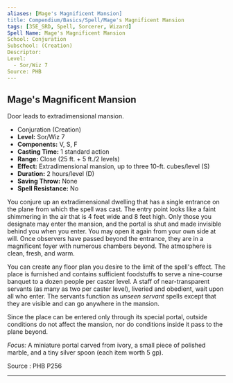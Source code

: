 ```yaml
---
aliases: [Mage's Magnificent Mansion]
title: Compendium/Basics/Spell/Mage's Magnificent Mansion
tags: [35E_SRD, Spell, Sorcerer, Wizard]
Spell Name: Mage's Magnificent Mansion
School: Conjuration
Subschool: (Creation)
Descriptor: 
Level:
  - Sor/Wiz 7
Source: PHB
---
```



## Mage's Magnificent Mansion

Door leads to extradimensional mansion.

*   Conjuration (Creation)
*   **Level:** Sor/Wiz 7
*   **Components:** V, S, F
*   **Casting Time:** 1 standard action
*   **Range:** Close (25 ft. + 5 ft./2 levels)
*   **Effect:** Extradimensional mansion, up to three 10-ft. cubes/level (S)
*   **Duration:** 2 hours/level (D)
*   **Saving Throw:** None
*   **Spell Resistance:** No

<p>You conjure up an extradimensional dwelling that has a single entrance on the plane from which the spell was cast. The entry point looks like a faint shimmering in the air that is 4 feet wide and 8 feet high. Only those you designate may enter the mansion, and the portal is shut and made invisible behind you when you enter. You may open it again from your own side at will. Once observers have passed beyond the entrance, they are in a magnificent foyer with numerous chambers beyond. The atmosphere is clean, fresh, and warm.</p><p>You can create any floor plan you desire to the limit of the spell's effect. The place is furnished and contains sufficient foodstuffs to serve a nine-course banquet to a dozen people per caster level. A staff of near-transparent servants (as many as two per caster level), liveried and obedient, wait upon all who enter. The servants function as <i>unseen servant</i> spells except that they are visible and can go anywhere in the mansion.</p><p>Since the place can be entered only through its special portal, outside conditions do not affect the mansion, nor do conditions inside it pass to the plane beyond.</p><p><i>Focus:</i> A miniature portal carved from ivory, a small piece of polished marble, and a tiny silver spoon (each item worth 5 gp).</p>

Source : PHB P256

---
